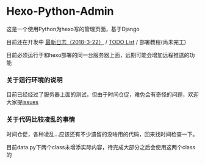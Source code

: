 # Hexo-Python-Admin

这是一个使用Python为hexo写的管理页面，基于Django

目前还在开发中 [最新日志（2018-3-22）](https://www.epis2048.net/2018/hexo-python-admin-updatelog-2018-3-22/ "最新日志（2018-3-22）") / [TODO List](https://www.epis2048.net/2018/hpa-todo-list/ "TODO List") / 部署教程(尚未完工)

目前必须运行于和hexo部署的同一台服务器上面，远期可能会增加远程推送的功能

### 关于运行环境的说明

目前已经经过了服务器上面的测试，但由于时间仓促，难免会有奇怪的问题，欢迎大家提[issues](https://github.com/epis2048/hexo-python-admin/issues/new "issues")

### 关于代码比较凌乱的事情

时间仓促，各种凌乱...应该还有不少遗留的没啥用的代码，回来找时间检查一下。

目前data.py下两个class未增添实际内容，待完成大部分之后会使用这两个class的
